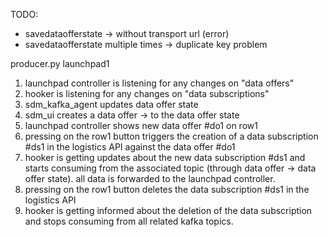 TODO:

- savedataofferstate -> without transport url (error)
- savedataofferstate multiple times -> duplicate key problem


producer.py launchpad1 


1. launchpad controller is listening for any changes on "data offers"
2. hooker is listening for any changes on "data subscriptions"
3. sdm_kafka_agent updates data offer state
4. sdm_ui creates a data offer -> to the data offer state
5. launchpad controller shows new data offer #do1 on row1
6. pressing on the row1 button triggers the creation of a data subscription #ds1 in the logistics API against the data offer #do1
7. hooker is getting updates about the new data subscription #ds1 and starts consuming from the associated topic (through data offer -> data offer state). all data is forwarded to the launchpad controller.
8. pressing on the row1 button deletes the data subscription #ds1 in the logistics API
9. hooker is getting informed about the deletion of the data subscription and stops consuming from all related kafka topics.